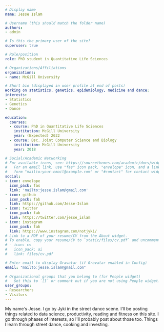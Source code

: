 ```yaml
---
# Display name
name: Jesse Islam

# Username (this should match the folder name)
authors:
- admin

# Is this the primary user of the site?
superuser: true

# Role/position
role: PhD student in Quantitative Life Sciences

# Organizations/Affiliations
organizations:
- name: McGill University

# Short bio (displayed in user profile at end of posts)
Working on statistics, genetics, epidemiology, medicine and dance:
interests:
- Statistics
- Genetics
- Dance

education:
  courses:
  - course: PhD in Quantitative Life Sciences
    institution: McGill University
    year: (Expected) 2022
  - course: Bsc. Joint Computer Science and Biology
    institution: McGill University
    year: 2018

# Social/Academic Networking
# For available icons, see: https://sourcethemes.com/academic/docs/widgets/#icons
#   For an email link, use "fas" icon pack, "envelope" icon, and a link in the
#   form "mailto:your-email@example.com" or "#contact" for contact widget.
social:
- icon: envelope
  icon_pack: fas
  link: 'mailto:jesse.islam@gmail.com'
- icon: github
  icon_pack: fab
  link: https://github.com/Jesse-Islam
- icon: twitter
  icon_pack: fab
  link: https://twitter.com/jesse_islam
- icon: instagram
  icon_pack: fab
  link: https://www.instagram.com/notjyki/
# Link to a PDF of your resume/CV from the About widget.
# To enable, copy your resume/CV to `static/files/cv.pdf` and uncomment the lines below.  
# - icon: cv
#   icon_pack: ai
#   link: files/cv.pdf

# Enter email to display Gravatar (if Gravatar enabled in Config)
email: "mailto:jesse.islam@gmail.com"
  
# Organizational groups that you belong to (for People widget)
#   Set this to `[]` or comment out if you are not using People widget.  
user_groups:
- Researchers
- Visitors
---
```


My name's Jesse. I go by Jyki in the street dance scene. I'll be posting things related to data science, productivity, reading and fitness on this site. I go through phases of interests, so I'll probably post about those too. Things I learn through street dance, cooking and investing.
